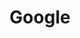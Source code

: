 ---
layout: sponsor-page
tags: sponsor
level: sponsor-special
title: Google
permalink: "/sponsors/google.html"
image: "/sponsors/images/google.svg"
link: "http://www.google.com"
---